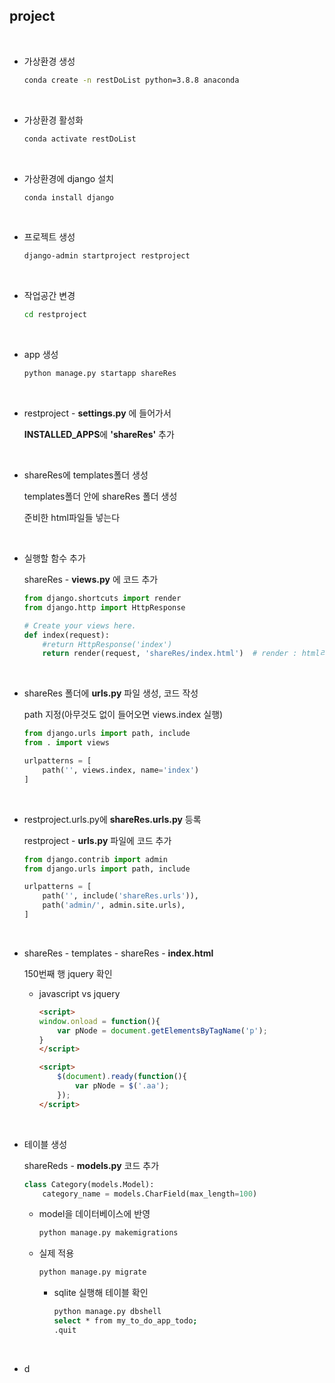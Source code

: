 ## project

<br/>

- 가상환경 생성

  ```bash
  conda create -n restDoList python=3.8.8 anaconda
  ```

<br/>

- 가상환경 활성화

  ```bash
  conda activate restDoList
  ```

<br/>

- 가상환경에 django 설치

  ```bash
  conda install django
  ```

<br/>

- 프로젝트 생성

  ```bash
  django-admin startproject restproject
  ```

<br/>

- 작업공간 변경

  ```bash
  cd restproject
  ```

<br/>

- app 생성

  ```bash
  python manage.py startapp shareRes
  ```

<br/>

- restproject - **settings.py**  에 들어가서

  **INSTALLED_APPS**에 **'shareRes'** 추가

<br/>

- shareRes에 templates폴더 생성

  templates폴더 안에 shareRes 폴더 생성

  준비한 html파일들 넣는다

<br/>

  
- 실행할 함수 추가

  shareRes - **views.py** 에 코드 추가

  ```python
  from django.shortcuts import render
  from django.http import HttpResponse
  
  # Create your views here.
  def index(request):
      #return HttpResponse('index')
      return render(request, 'shareRes/index.html')  # render : html리턴해주는 함수
  ```

<br/>

- shareRes 폴더에 **urls.py** 파일 생성, 코드 작성

  path 지정(아무것도 없이 들어오면 views.index 실행)

  ```python
  from django.urls import path, include
  from . import views
  
  urlpatterns = [
      path('', views.index, name='index')
  ]
  ```

<br/>

- restproject.urls.py에 **shareRes.urls.py** 등록

  restproject - **urls.py** 파일에 코드 추가

  ```python
  from django.contrib import admin
  from django.urls import path, include
  
  urlpatterns = [
      path('', include('shareRes.urls')),
      path('admin/', admin.site.urls),
  ]
  ```

<br/>

- shareRes - templates - shareRes - **index.html**

  150번째 행 jquery 확인

  - javascript   vs   jquery 

    ```html
    <script>
    window.onload = function(){
        var pNode = document.getElementsByTagName('p');
    }
    </script>
    
    <script>
        $(document).ready(function(){
            var pNode = $('.aa');
        });
    </script>
    ```

  <br/>

- 테이블 생성

  shareReds - **models.py** 코드 추가

  ``` python
  class Category(models.Model):
      category_name = models.CharField(max_length=100)
  ```

  - model을 데이터베이스에 반영

    ```bash
    python manage.py makemigrations
    ```

  - 실제 적용

    ```bash
    python manage.py migrate
    ```

      - sqlite 실행해 테이블 확인

          ```bash
          python manage.py dbshell
          select * from my_to_do_app_todo;
          .quit
          ```

  <br/>

- d

  ```

